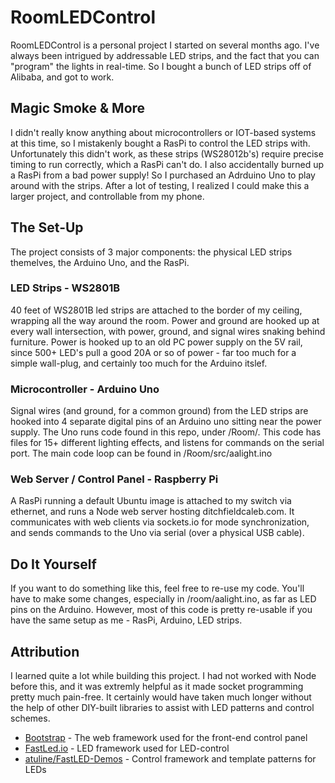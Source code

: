 # RoomLEDControl

RoomLEDControl is a personal project I started on several months ago. I've always been intrigued by addressable LED strips, and the fact that you can "program" the lights in real-time. So I bought a bunch of LED strips off of Alibaba, and got to work.

## Magic Smoke & More

I didn't really know anything about microcontrollers or IOT-based systems at this time, so I mistakenly bought a RasPi to control the LED strips with. Unfortunately this didn't work, as these strips (WS28012b's) require precise timing to run correctly, which a RasPi can't do. I also accidentally burned up a RasPi from a bad power supply! So I purchased an Adrduino Uno to play around with the strips. After a lot of testing, I realized I could make this a larger project, and controllable from my phone.

## The Set-Up

The project consists of 3 major components: the physical LED strips themelves, the Arduino Uno, and the RasPi.

### LED Strips - WS2801B

40 feet of WS2801B led strips are attached to the border of my ceiling, wrapping all the way around the room. Power and ground are hooked up at every wall intersection, with power, ground, and signal wires snaking behind furniture. Power is hooked up to an old PC power supply on the 5V rail, since 500+ LED's pull a good 20A or so of power - far too much for a simple wall-plug, and certainly too much for the Arduino itslef.

### Microcontroller - Arduino Uno

Signal wires (and ground, for a common ground) from the LED strips are hooked into 4 separate digital pins of an Arduino uno sitting near the power supply. The Uno runs code found in this repo, under /Room/. This code has files for 15+ different lighting effects, and listens for commands on the serial port. The main code loop can be found in /Room/src/aalight.ino

### Web Server / Control Panel - Raspberry Pi

A RasPi running a default Ubuntu image is attached to my switch via ethernet, and runs a Node web server hosting ditchfieldcaleb.com. It communicates with web clients via sockets.io for mode synchronization, and sends commands to the Uno via serial (over a physical USB cable).

## Do It Yourself

If you want to do something like this, feel free to re-use my code. You'll have to make some changes, especially in /room/aalight.ino, as far as LED pins on the Arduino. However, most of this code is pretty re-usable if you have the same setup as me - RasPi, Arduino, LED strips.

## Attribution

I learned quite a lot while building this project. I had not worked with Node before this, and it was extremly helpful as it made socket programming pretty much pain-free. It certainly would have taken much longer without the help of other DIY-built libraries to assist with LED patterns and control schemes.

* [Bootstrap](http://getbootstrap.com/2.3.2/) - The web framework used for the front-end control panel
* [FastLed.io](https://github.com/FastLED/FastLED) - LED framework used for LED-control
* [atuline/FastLED-Demos](https://github.com/atuline/FastLED-Demos) - Control framework and template patterns for LEDs
